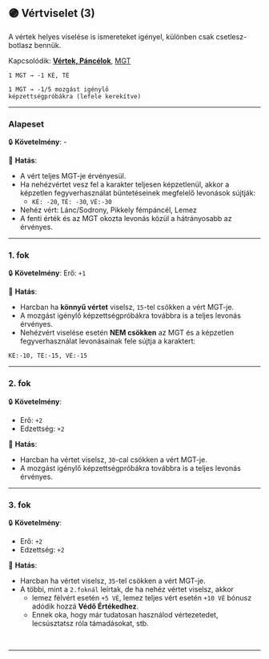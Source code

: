 ## 🟣 Vértviselet (3)

A vértek helyes viselése is ismereteket igényel, különben csak csetlesz-botlasz bennük.

Kapcsolódik: **[Vértek, Páncélok](../069_00_vertek_pancelok.md)**, [MGT](../069_03_MGT.md)

```
1 MGT → -1 KÉ, TÉ

1 MGT → -1/5 mozgást igénylő 
képzettségpróbákra (lefele kerekítve)
```

---
### Alapeset

🔒 **Követelmény**: -

🌟 **Hatás**:
- A vért teljes MGT-je érvényesül.
- Ha nehézvértet vesz fel a karakter teljesen képzetlenül, akkor a képzetlen fegyverhasználat büntetéseinek megfelelő levonások sújtják:
  - `KÉ: -20`, `TÉ: -30`, `VÉ:-30`
- Nehéz vért: Lánc/Sodrony, Pikkely fémpáncél, Lemez
- A fenti érték és az MGT okozta levonás közül a hátrányosabb az érvényes.

---
### 1. fok

🔒 **Követelmény**: Erő: `+1`

🌟 **Hatás**:
- Harcban ha **könnyű vértet** viselsz, `15`-tel csökken a vért MGT-je.
- A mozgást igénylő képzettségpróbákra továbbra is a teljes levonás érvényes.
- Nehézvért viselése esetén **NEM csökken** az MGT és a képzetlen fegyverhasználat levonásainak fele sújtja a karaktert:

```
KÉ:-10, TÉ:-15, VÉ:-15
```

---
### 2. fok

🔒 **Követelmény**:
- Erő: `+2`
- Edzettség: `+2`

🌟 **Hatás**:
- Harcban ha vértet viselsz, `30`-cal csökken a vért MGT-je.
- A mozgást igénylő képzettségpróbákra továbbra is a teljes levonás érvényes.

---
### 3. fok

🔒 **Követelmény**:
- Erő: `+2`
- Edzettség: `+2`

🌟 **Hatás**:
- Harcban ha vértet viselsz, `35`-tel csökken a vért MGT-je.
- A többi, mint a `2.foknál` leírtak, de ha nehéz vértet viselsz, akkor
  - lemez félvért esetén `+5 VÉ`, lemez teljes vért esetén `+10 VÉ` bónusz adódik hozzá **Védő Értékedhez**.
  - Ennek oka, hogy már tudatosan használod vértezetedet, lecsúsztatsz róla támadásokat, stb.

<br />

---
